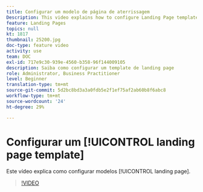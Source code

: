 ```yaml
---
title: Configurar um modelo de página de aterrissagem
Description: This video explains how to configure Landing Page templates in Adobe Campaign Standard.
feature: Landing Pages
topics: null
kt: 1817
thumbnail: 25200.jpg
doc-type: feature video
activity: use
team: DOC
exl-id: 717e9c30-939e-4560-b358-96f144009105
description: Saiba como configurar um template de landing page
role: Administrator, Business Practitioner
level: Beginner
translation-type: tm+mt
source-git-commit: 5d2bc8bd3a3a0fdb5e2f1ef75af2ab60b8f6abc8
workflow-type: tm+mt
source-wordcount: '24'
ht-degree: 29%

---
```


# Configurar um [!UICONTROL landing page template]

Este vídeo explica como configurar modelos [!UICONTROL landing page].

>[!VIDEO](https://video.tv.adobe.com/v/25200/?quality=12)
